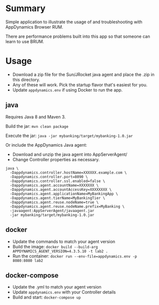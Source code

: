 # Summary
Simple application to illustrate the usage of and troubleshooting with AppDynamics Browser RUM.

There are performance problems built into this app so that someone can learn to use BRUM.

# Usage
* Download a zip file for the Sun/JRocket java agent and place the .zip in this directory.
* Any of these will work. Pick the startup flavor that's easiest for you.
* Update `appdynamics.env` if using Docker to run the app.

## java
Requires Java 8 and Maven 3.

Build the jar: `mvn clean package`

Execute the jar: `java -jar mybanking/target/mybanking-1.0.jar`

Or include the AppDynamics Java agent:
* Download and unzip the java agent into AppServerAgent/
* Change Controller properties as necessary.

```
java \
  -Dappdynamics.controller.hostName=XXXXXX.example.com \
  -Dappdynamics.controller.port=8090 \
  -Dappdynamics.controller.ssl.enabled=false \
  -Dappdynamics.agent.accountName=XXXXXXX \
  -Dappdynamics.agent.accountAccessKey=XXXXXXXX \
  -Dappdynamics.agent.applicationName=MyBankingApp \
  -Dappdynamics.agent.tierName=MyBankingTier \
  -Dappdynamics.agent.reuse.nodeName=true \
  -Dappdynamics.agent.reuse.nodeName.prefix=MyBanking \
  -javaagent:AppServerAgent/javaagent.jar
  -jar mybanking/target/mybanking-1.0.jar
```

## docker
* Update the commands to match your agent version
* Build the image: `docker build --build-arg APPDYNAMICS_AGENT_VERSION=4.3.5.10 -t lab2 .`
* Run the container: `docker run --env-file=appdynamics.env -p 8080:8080 lab2`

## docker-compose
* Update the .yml to match your agent version
* Update `appdynamics.env` with your Controller details
* Build and start: `docker-compose up`
